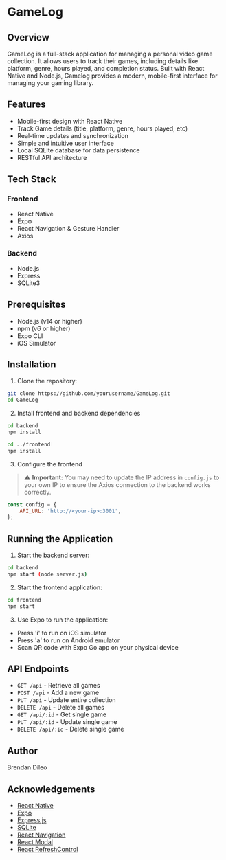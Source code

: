 # GameLog

## Overview
GameLog is a full-stack application for managing a personal video game collection. It allows users to track their games, including details like platform, genre, hours played, and completion status. Built with React Native and Node.js, Gamelog provides a modern, mobile-first interface for managing your gaming library.

## Features
- Mobile-first design with React Native
- Track Game details (title, platform, genre, hours played, etc)
- Real-time updates and synchronization
- Simple and intuitive user interface
- Local SQLIte database for data persistence
- RESTful API architecture

## Tech Stack
### Frontend
- React Native
- Expo
- React Navigation & Gesture Handler
- Axios

### Backend
- Node.js
- Express
- SQLite3

## Prerequisites
- Node.js (v14 or higher)
- npm (v6 or higher)
- Expo CLI
- iOS Simulator


## Installation

1. Clone the repository:
```bash
git clone https://github.com/yourusername/GameLog.git
cd GameLog
```

2. Install frontend and backend dependencies
```bash
cd backend
npm install

cd ../frontend
npm install
```

3. Configure the frontend
> ⚠️ **Important:** You may need to update the IP address in `config.js` to your own IP to ensure the Axios connection to the backend works correctly.
```js
const config = {
    API_URL: 'http://<your-ip>:3001',
};
```

## Running the Application
1. Start the backend server:
```bash
cd backend
npm start (node server.js)
```

2. Start the frontend application:
```bash
cd frontend
npm start
```

3. Use Expo to run the application:
- Press 'i' to run on iOS simulator
- Press 'a' to run on Android emulator
- Scan QR code with Expo Go app on your physical device

## API Endpoints
- `GET /api` - Retrieve all games
- `POST /api` - Add a new game
- `PUT /api` - Update entire collection
- `DELETE /api` - Delete all games
- `GET /api/:id` - Get single game
- `PUT /api/:id` - Update single game
- `DELETE /api/:id` - Delete single game

## Author
Brendan Dileo

## Acknowledgements
- [React Native](https://reactnative.dev/)
- [Expo](https://expo.dev/)
- [Express.js](https://expressjs.com/)
- [SQLite](https://www.sqlite.org/)
- [React Navigation](https://reactnavigation.org/)
- [React Modal](https://reactnative.dev/docs/modal)
- [React RefreshControl](https://reactnative.dev/docs/refreshcontrol)
